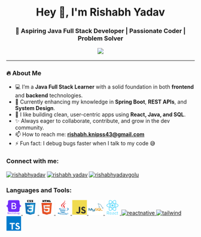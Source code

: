 <h1 align="center">Hey 👋, I'm Rishabh Yadav</h1>
<h3 align="center">🚀 Aspiring Java Full Stack Developer | Passionate Coder | Problem Solver</h3>

<p align="center">
  <img src="https://readme-typing-svg.demolab.com/?lines=Java%20Full%20Stack%20Learner;Frontend%20%26%20Backend%20Developer;Always%20learning%20new%20things&center=true&width=440&height=45&font=Fira%20Code&color=00C3FF&vCenter=true&pause=1000" />
</p>

---

### 🔥 About Me
- 💻 I’m a **Java Full Stack Learner** with a solid foundation in both **frontend** and **backend** technologies.
- 🌱 Currently enhancing my knowledge in **Spring Boot**, **REST APIs**, and **System Design**.
- 🧠 I like building clean, user-centric apps using **React, Java, and SQL**.
- ✨ Always eager to collaborate, contribute, and grow in the dev community.
- 📫 How to reach me: **rishabh.knipss43@gmail.com**
- ⚡ Fun fact: I debug bugs faster when I talk to my code 😅

<h3 align="left">Connect with me:</h3>
<p align="left">
<a href="https://linkedin.com/in/rishabhyadav" target="blank"><img align="center" src="https://raw.githubusercontent.com/rahuldkjain/github-profile-readme-generator/master/src/images/icons/Social/linked-in-alt.svg" alt="rishabhyadav" height="30" width="40" /></a>
<a href="https://fb.com/rishabh yadav" target="blank"><img align="center" src="https://raw.githubusercontent.com/rahuldkjain/github-profile-readme-generator/master/src/images/icons/Social/facebook.svg" alt="rishabh yadav" height="30" width="40" /></a>
<a href="https://instagram.com/rishabhyadavgolu" target="blank"><img align="center" src="https://raw.githubusercontent.com/rahuldkjain/github-profile-readme-generator/master/src/images/icons/Social/instagram.svg" alt="rishabhyadavgolu" height="30" width="40" /></a>
</p>

<h3 align="left">Languages and Tools:</h3>
<p align="left"> <a href="https://getbootstrap.com" target="_blank" rel="noreferrer"> <img src="https://raw.githubusercontent.com/devicons/devicon/master/icons/bootstrap/bootstrap-plain-wordmark.svg" alt="bootstrap" width="40" height="40"/> </a> <a href="https://www.w3schools.com/css/" target="_blank" rel="noreferrer"> <img src="https://raw.githubusercontent.com/devicons/devicon/master/icons/css3/css3-original-wordmark.svg" alt="css3" width="40" height="40"/> </a> <a href="https://www.w3.org/html/" target="_blank" rel="noreferrer"> <img src="https://raw.githubusercontent.com/devicons/devicon/master/icons/html5/html5-original-wordmark.svg" alt="html5" width="40" height="40"/> </a> <a href="https://www.java.com" target="_blank" rel="noreferrer"> <img src="https://raw.githubusercontent.com/devicons/devicon/master/icons/java/java-original.svg" alt="java" width="40" height="40"/> </a> <a href="https://developer.mozilla.org/en-US/docs/Web/JavaScript" target="_blank" rel="noreferrer"> <img src="https://raw.githubusercontent.com/devicons/devicon/master/icons/javascript/javascript-original.svg" alt="javascript" width="40" height="40"/> </a> <a href="https://www.mysql.com/" target="_blank" rel="noreferrer"> <img src="https://raw.githubusercontent.com/devicons/devicon/master/icons/mysql/mysql-original-wordmark.svg" alt="mysql" width="40" height="40"/> </a> <a href="https://reactjs.org/" target="_blank" rel="noreferrer"> <img src="https://raw.githubusercontent.com/devicons/devicon/master/icons/react/react-original-wordmark.svg" alt="react" width="40" height="40"/> </a> <a href="https://reactnative.dev/" target="_blank" rel="noreferrer"> <img src="https://reactnative.dev/img/header_logo.svg" alt="reactnative" width="40" height="40"/> </a> <a href="https://tailwindcss.com/" target="_blank" rel="noreferrer"> <img src="https://www.vectorlogo.zone/logos/tailwindcss/tailwindcss-icon.svg" alt="tailwind" width="40" height="40"/> </a> <a href="https://www.typescriptlang.org/" target="_blank" rel="noreferrer"> <img src="https://raw.githubusercontent.com/devicons/devicon/master/icons/typescript/typescript-original.svg" alt="typescript" width="40" height="40"/> </a> </p>
